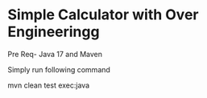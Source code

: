 # Simple Calculator with Over Engineeringg

Pre Req- Java 17 and Maven

Simply run following command

mvn clean test exec:java
